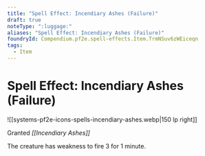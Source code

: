 ```yaml
---
title: "Spell Effect: Incendiary Ashes (Failure)"
draft: true
noteType: ":luggage:"
aliases: "Spell Effect: Incendiary Ashes (Failure)"
foundryId: Compendium.pf2e.spell-effects.Item.TrmNSuv6zWEiceqn
tags:
  - Item
---
```


# Spell Effect: Incendiary Ashes (Failure)
![[systems-pf2e-icons-spells-incendiary-ashes.webp|150 lp right]]

Granted _[[Incendiary Ashes]]_

The creature has weakness to fire 3 for 1 minute.
